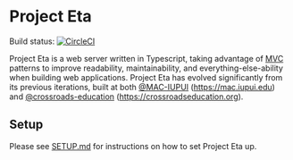 # Project Eta

Build status: [![CircleCI](https://circleci.com/gh/crossroads-education/eta/tree/master.svg?style=svg)](https://circleci.com/gh/crossroads-education/eta/tree/master)

Project Eta is a web server written in Typescript, taking advantage of
[MVC](https://en.wikipedia.org/wiki/Model-view-controller) patterns
to improve readability, maintainability, and everything-else-ability when building
web applications. Project Eta has evolved significantly from its previous iterations,
built at both [@MAC-IUPUI](https://github.com/MAC-IUPUI) (https://mac.iupui.edu) and
[@crossroads-education](https://github.com/crossroads-education) (https://crossroadseducation.org).

## Setup

Please see [SETUP.md](https://github.com/crossroads-education/eta/blob/master/docs/SETUP.md)
for instructions on how to set Project Eta up.
